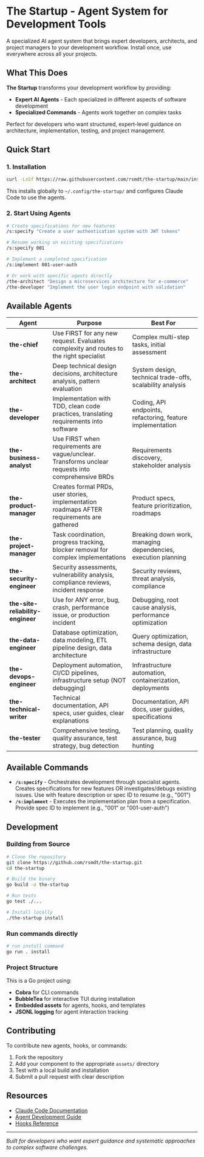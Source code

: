 # The Startup - Agent System for Development Tools

A specialized AI agent system that brings expert developers, architects, and project managers to your development workflow. Install once, use everywhere across all your projects.

## What This Does

**The Startup** transforms your development workflow by providing:
- **Expert AI Agents** - Each specialized in different aspects of software development
- **Specialized Commands** - Agents work together on complex tasks

Perfect for developers who want structured, expert-level guidance on architecture, implementation, testing, and project management.

## Quick Start

### 1. Installation

```bash
curl -LsSf https://raw.githubusercontent.com/rsmdt/the-startup/main/install.sh | sh
```

This installs globally to `~/.config/the-startup/` and configures Claude Code to use the agents.

### 2. Start Using Agents

```bash
# Create specifications for new features
/s:specify "Create a user authentication system with JWT tokens"

# Resume working on existing specifications
/s:specify 001

# Implement a completed specification
/s:implement 001-user-auth

# Or work with specific agents directly
/the-architect "Design a microservices architecture for e-commerce"
/the-developer "Implement the user login endpoint with validation"
```

## Available Agents

| Agent | Purpose | Best For |
|-------|---------|----------|
| **the-chief** | Use FIRST for any new request. Evaluates complexity and routes to the right specialist | Complex multi-step tasks, initial assessment |
| **the-architect** | Deep technical design decisions, architecture analysis, pattern evaluation | System design, technical trade-offs, scalability analysis |
| **the-developer** | Implementation with TDD, clean code practices, translating requirements into software | Coding, API endpoints, refactoring, feature implementation |
| **the-business-analyst** | Use FIRST when requirements are vague/unclear. Transforms unclear requests into comprehensive BRDs | Requirements discovery, stakeholder analysis |
| **the-product-manager** | Creates formal PRDs, user stories, implementation roadmaps AFTER requirements are gathered | Product specs, feature prioritization, roadmaps |
| **the-project-manager** | Task coordination, progress tracking, blocker removal for complex implementations | Breaking down work, managing dependencies, execution planning |
| **the-security-engineer** | Security assessments, vulnerability analysis, compliance reviews, incident response | Security reviews, threat analysis, compliance |
| **the-site-reliability-engineer** | Use for ANY error, bug, crash, performance issue, or production incident | Debugging, root cause analysis, performance optimization |
| **the-data-engineer** | Database optimization, data modeling, ETL pipeline design, data architecture | Query optimization, schema design, data infrastructure |
| **the-devops-engineer** | Deployment automation, CI/CD pipelines, infrastructure setup (NOT debugging) | Infrastructure automation, containerization, deployments |
| **the-technical-writer** | Technical documentation, API specs, user guides, clear explanations | Documentation, API docs, user guides, specifications |
| **the-tester** | Comprehensive testing, quality assurance, test strategy, bug detection | Test planning, quality assurance, bug hunting |

## Available Commands

- **`/s:specify`** - Orchestrates development through specialist agents. Creates specifications for new features OR investigates/debugs existing issues. Use with feature description or spec ID to resume (e.g., "001")
- **`/s:implement`** - Executes the implementation plan from a specification. Provide spec ID to implement (e.g., "001" or "001-user-auth")

## Development

### Building from Source

```bash
# Clone the repository
git clone https://github.com/rsmdt/the-startup.git
cd the-startup

# Build the binary
go build -o the-startup

# Run tests
go test ./...

# Install locally
./the-startup install
```

### Run commands directly

```bash
# run install command
go run . install
```

### Project Structure

This is a Go project using:
- **Cobra** for CLI commands
- **BubbleTea** for interactive TUI during installation
- **Embedded assets** for agents, hooks, and templates
- **JSONL logging** for agent interaction tracking

## Contributing

To contribute new agents, hooks, or commands:
1. Fork the repository
2. Add your component to the appropriate `assets/` directory
3. Test with a local build and installation
4. Submit a pull request with clear description

## Resources

- [Claude Code Documentation](https://docs.anthropic.com/en/docs/claude-code)
- [Agent Development Guide](https://docs.anthropic.com/en/docs/claude-code/agents)
- [Hooks Reference](https://docs.anthropic.com/en/docs/claude-code/hooks)

---

*Built for developers who want expert guidance and systematic approaches to complex software challenges.*
